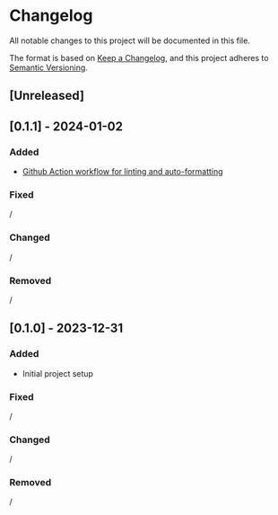 # Changelog

All notable changes to this project will be documented in this file.

The format is based on [Keep a Changelog](https://keepachangelog.com/en/1.0.0/),
and this project adheres to [Semantic Versioning](https://semver.org/spec/v2.0.0.html).

## [Unreleased]

## [0.1.1] - 2024-01-02

### Added

- [Github Action workflow for linting and auto-formatting](./.github/workflows/feature_branches.yml)

### Fixed

/

### Changed

/

### Removed

/

## [0.1.0] - 2023-12-31

### Added

- Initial project setup

### Fixed

/

### Changed

/

### Removed

/
